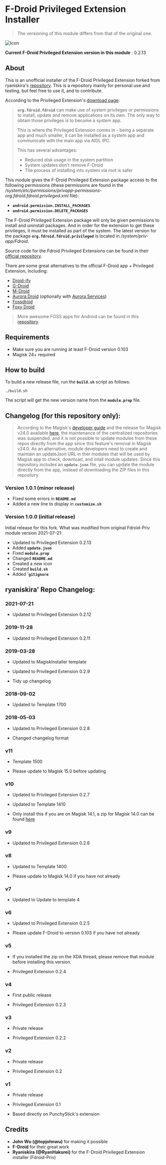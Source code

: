 # F-Droid Privileged Extension Installer

> The versioning of this module differs from that of the original one.

![Icon](module_icon.png)

**Current F-Droid Privileged Extension version in this module** : 0.2.13

## About

This is an unofficial installer of the F-Droid Privileged Extension forked from ryaniskira's [repository](https://github.com/Magisk-Modules-Repo/Fdroid-Priv). This is a repository mainly for personal use and testing, but feel free to use it, and to contribute.

According to the Privileged Extension's [download page](https://f-droid.org/en/packages/org.fdroid.fdroid.privileged/):

> **`org.fdroid.fdroid`** can make use of system privileges or permissions
to install, update and remove applications on its own. The only way to
obtain those privileges is to become a system app.
>
> This is where the Privileged Extension comes in - being a separate app
and much smaller, it can be installed as a system app and communicate
with the main app via AIDL IPC.
>
> This has several advantages:
>
> - Reduced disk usage in the system partition
> - System updates don't remove F-Droid
> - The process of installing into system via root is safer

This module gives the F-Droid Privileged Extension package access to the following permissions (these permissions are found in the */system/etc/permissions/privapp-permissions-org.fdroid.fdroid.privileged.xml* file):
- **`android.permission.INSTALL_PACKAGES`**
- **`android.permission.DELETE_PACKAGES`**

The F-Droid Privileged Extension package will only be given permissions to install and uninstall packages. And in order for the extension to get these privileges, it must be installed as part of the system. The latest version for the package **`org.fdroid.fdroid.privileged`** is located in */system/priv-app/Fdroid*.

Source code for the Fdroid Privileged Extensions can be found in their [official repository](https://gitlab.com/fdroid/privileged-extension).

There are some great alternatives to the official F-Droid app + Privileged Extension, including:
- [Droid-ify](https://github.com/Iamlooker/Droid-ify)
- [G-Droid](https://gitlab.com/gdroid/gdroidclient/)
- [M-Droid](https://github.com/SkyzohKey/M-Droid)
- [Aurora Droid](https://gitlab.com/AuroraOSS/auroradroid) (optionally with [Aurora Services](https://github.com/whyorean/AuroraServices))
- [Fossdroid](https://fossdroid.com/)
- [Foxy Droid](https://github.com/kitsunyan/foxy-droid)

> More awesome FOSS apps for Android can be found in this [repository](https://github.com/offa/android-foss).

## Requirements

- Make sure you are running at least F-Droid version 0.103
- Magisk 24+ required

## How to build

To build a new release file, run the **`build.sh`** script as follows:

```shell
./build.sh
```

The script will get the new version name from the **`module.prop`** file.

## Changelog (for this repository only):

> According to the Magisk's [developer guide](https://topjohnwu.github.io/Magisk/guides.html#magisk-modules) and the release for Magisk v24.0 available [here](https://github.com/topjohnwu/Magisk/releases/tag/v24.0), the maintenance of the centralized repositories was suspended, and it is not possible to update modules from these repos directly from the app since this feature's removal in Magisk v24.0. As an alternative, module developers need to create and maintain an updateJson URL in ther modules that will be used by Magisk app to check, download, and intall module updates. Since this repository includes an **`update.json`** file, you can update the module directly from the app, instead of downloading the ZIP files in this repository.


### Version 1.0.1 (minor release)
- Fixed some errors in **`README.md`**
- Added a new line to display in **`customize.sh`**

### Version 1.0.0 (initial release)

Initial release for this fork. What was modified from original Fdroid-Priv module version 2021-07-21:
- Updated to Privileged Extension 0.2.13
- Added **`update.json`**
- Fixed **`module.prop`**
- Changed **`README.md`**
- Created a new icon
- Created **`build.sh`**
- Added '**`gitignore`**

## ryaniskira' Repo Changelog:

### 2021-07-21

- Updated to Privileged Extension 0.2.12

### 2019-11-28

- Updated to Privileged Extension 0.2.11

### 2019-03-28

- Updated to MagiskInstaller template

- Updated to Privileged Extension 0.2.9

- Tidy up changelog

### 2018-09-02

- Updated to Template 1700

### 2018-05-03

- Updated to Privileged Extension 0.2.8

- Changed changelog format

### v11

- Template 1500

- Please update to Magisk 15.0 before updating

### v10

- Updated to Privileged Extension 0.2.7

- Updated to Template 1410

- Only install this if you are on Magisk 14.1, a zip for Magisk 14.0 can be found [here](https://www.androidfilehost.com/?fid=745849072291676800)

### v9

- Updated to Privileged Extension 0.2.6

### v8

- Updated to Template 1400

- Please update to Magisk 14.0 if you have not already

### v7

- Updated to Update to template 4

### v6

- Updated to Privileged Extension 0.2.5

- Please update F-Droid to version 0.103 if you have not already.

### v5

- If you installed the zip on the XDA thread, please remove that module before installing this version.

- Privileged Extension 0.2.4

### v4

- First public release

- Privileged Extension 0.2.3

### v3

- Private release

- Privileged Extension 0.2.2

### v2

- Private release

- Privileged Extension 0.2


### v1

- Private release

- Privileged Extension 0.1

- Based directly on PunchyStick's extension

## Credits

- **John Wu (@topjohnwu)** for making it possible
- **F-Droid** for their great work
- **Ryaniskira (@RyanHakurei)** for the F-Droid Privileged Extension installer (Fdroid-Priv)
